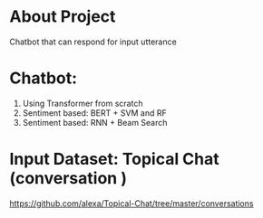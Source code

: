 # About Project
Chatbot that can respond for input utterance 

# Chatbot:
1. Using Transformer from scratch
2. Sentiment based: BERT + SVM and RF
3. Sentiment based: RNN + Beam Search


# Input Dataset: Topical Chat (conversation )
https://github.com/alexa/Topical-Chat/tree/master/conversations

